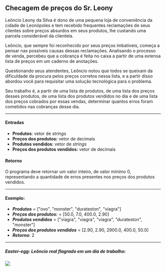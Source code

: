 ## Checagem de preços do Sr. Leony
Leôncio Leony da Silva é dono de uma pequena loja de conveniência da cidade de Leonópoles e tem recebido frequentes reclamações de seus clientes sobre preços absurdos em seus produtos, lhe custando uma parcela considerável da clientela.

Leôncio, que sempre foi reconhecido por seus preços imbatíveis, começa a pensar nas possíveis causas dessas reclamações. Analisando o processo de venda, percebeu que a cobrança é feita no caixa a partir de uma extensa lista de preços em um caderno de anotações.

Questionando seus atendentes, Leôncio notou que todos se queixam da dificuldade da procura pelos preços corretos nessa lista, e a partir disso abordou você para requisitar uma solução tecnológica para o problema.

Seu trabalho é, a partir de uma lista de produtos, de uma lista dos preços desses produtos, de uma lista dos produtos vendidos no dia e de uma lista dos preços cobrados por essas vendas, determinar quantos erros foram cometidos nas cobranças desse dia.

---
#### Entradas
- **Produtos**: vetor de *strings*
-  **Preços dos produtos:** vetor de decimais
- **Produtos vendidos**: vetor de *strings*
- **Preços dos produtos vendidos:** vetor de decimais


#### Retorno
O programa deve retornar um valor inteiro, de valor mínimo 0, representando a quantidade de erros presentes nos preços dos produtos vendidos.

---
#### Exemplo:
- ***Produtos*** = ["ovo", "monster", "durateston", "viagra"]
- ***Preços dos produtos:*** = [50.0, 7.0, 400.0, 2.90]
- ***Produtos vendidos*** = ["viagra", "viagra", "viagra", "durateston", "monster"]
- ***Preços dos produtos vendidos*** = [2.90, 2.90, 2900.0, 400.0, 50.0]
- ***Retorno***: 2
---

##### Easter-egg: Leôncio *real* flagrado em um dia de trabalho: <br>
![](https://64.media.tumblr.com/5731c343aa74224e94456ab33d3296d2/tumblr_oncldeerxw1w8m8sco1_400.jpg)
